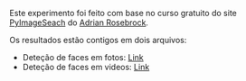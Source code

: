 Este experimento foi feito com base no curso gratuito do site [PyImageSeach](https://www.pyimagesearch.com) do [Adrian Rosebrock](https://twitter.com/pyimagesearch).

Os resultados estão contigos em dois arquivos:

- Deteção de faces em fotos: [Link](https://github.com/willsilvano/computer-vision/blob/master/notebooks/projeto-01-deteccao-face/Detect%20faces%20on%20images.ipynb)
- Deteção de faces em videos: [Link](https://github.com/willsilvano/computer-vision/blob/master/notebooks/projeto-01-deteccao-face/Detect%20faces%20on%20images.ipynb)